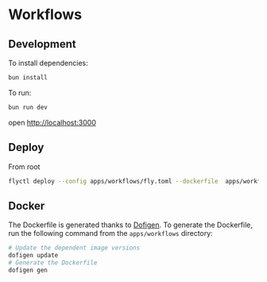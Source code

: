 # Workflows

## Development

To install dependencies:

```sh
bun install
```

To run:

```sh
bun run dev
```

open <http://localhost:3000>

## Deploy

From root

```bash
flyctl deploy --config apps/workflows/fly.toml --dockerfile  apps/workflows/Dockerfile
```

## Docker

The Dockerfile is generated thanks to [Dofigen](https://github.com/lenra-io/dofigen).
To generate the Dockerfile, run the following command from the `apps/workflows` directory:

```bash
# Update the dependent image versions
dofigen update
# Generate the Dockerfile
dofigen gen
```
